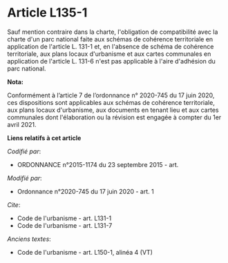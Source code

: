 # Article L135-1

Sauf mention contraire dans la charte, l'obligation de compatibilité avec la charte d'un parc national faite aux schémas de
cohérence territoriale en application de l'article L. 131-1 et, en l'absence de schéma de cohérence territoriale, aux plans
locaux d'urbanisme et aux cartes communales en application de l'article L. 131-6 n'est pas applicable à l'aire d'adhésion du
parc national.

**Nota:**

Conformément à l’article 7 de l’ordonnance n° 2020-745 du 17 juin 2020, ces dispositions sont applicables aux schémas de
cohérence territoriale, aux plans locaux d'urbanisme, aux documents en tenant lieu et aux cartes communales dont
l'élaboration ou la révision est engagée à compter du 1er avril 2021.

**Liens relatifs à cet article**

_Codifié par_:

  - ORDONNANCE n°2015-1174 du 23 septembre 2015 - art.

_Modifié par_:

  - Ordonnance n°2020-745 du 17 juin 2020 - art. 1

_Cite_:

  - Code de l'urbanisme - art. L131-1
  - Code de l'urbanisme - art. L131-7

_Anciens textes_:

  - Code de l'urbanisme - art. L150-1, alinéa 4 (VT)
